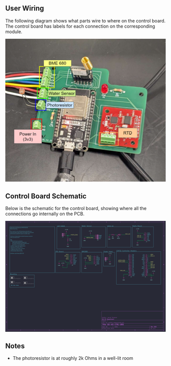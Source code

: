 ## User Wiring

The following diagram shows what parts wire to where on the control board. The control board has labels for each connection on the corresponding module. 

![](../images/control-board-wiring.png)

## Control Board Schematic

Below is the schematic for the control board, showing where all the connections go internally on the PCB.

![](../images/ws-ctrl-board-sch.png)

## Notes

* The photoresistor is at roughly 2k Ohms in a well-lit room
